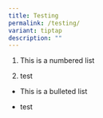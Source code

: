 ```yaml
---
title: Testing
permalink: /testing/
variant: tiptap
description: ""
---
```

<ol data-tight="true" class="tight">
<li>
<p>This is a numbered list</p>
</li>
<li>
<p>test</p>
</li>
</ol>
<p></p>
<p></p>
<ul data-tight="true" class="tight">
<li>
<p>This is a bulleted list</p>
</li>
<li>
<p>test</p>
</li>
</ul>
<p></p>